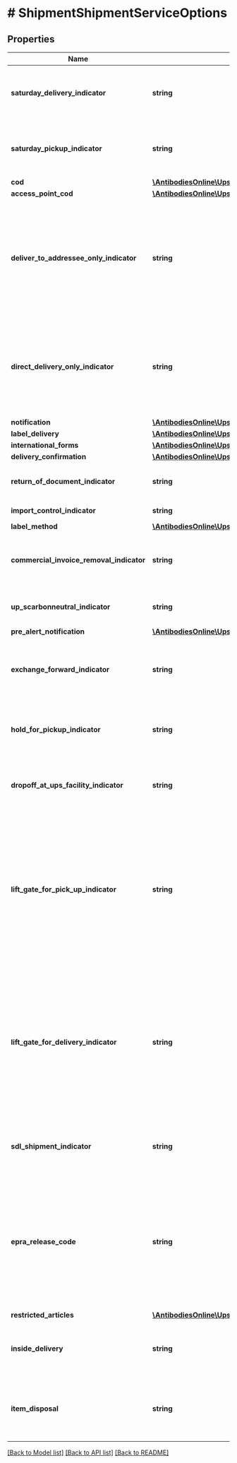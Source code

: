 # # ShipmentShipmentServiceOptions

## Properties

Name | Type | Description | Notes
------------ | ------------- | ------------- | -------------
**saturday_delivery_indicator** | **string** | Saturday delivery indicator. The presence indicates Saturday delivery is requested and the absence indicates Saturday delivery is not requested.  This is an empty tag, any value inside is ignored. | [optional]
**saturday_pickup_indicator** | **string** | Saturday pickup indicator. The presence indicates Saturday pickup is requested and the absence indicates Saturday pickup is not requested.  This is an empty tag, any value inside is ignored. | [optional]
**cod** | [**\AntibodiesOnline\UpsApi\Shipping\Model\ShipmentServiceOptionsCOD**](ShipmentServiceOptionsCOD.md) |  | [optional]
**access_point_cod** | [**\AntibodiesOnline\UpsApi\Shipping\Model\ShipmentServiceOptionsAccessPointCOD**](ShipmentServiceOptionsAccessPointCOD.md) |  | [optional]
**deliver_to_addressee_only_indicator** | **string** | Presence/Absence Indicator. Any value inside is ignored. DeliverToAddresseeOnlyIndicator is shipper specified restriction that requires the addressee to be the one who takes final delivery of the \&quot;Hold For PickUp at UPS Access Point\&quot; package. Presence of indicator means shipper restriction will apply to the shipment.  Only valid for Shipment Indication type \&quot;01 - Hold For PickUp at UPS Access Point\&quot;. | [optional]
**direct_delivery_only_indicator** | **string** | Presence/Absence Indicator. Any value inside is ignored. Direct Delivery Only (DDO) accessorial in a request would ensure that delivery is made only to the ship to address on the shipping label.  This accessorial is not valid with Shipment Indication Type \&quot;01 - Hold For Pickup At UPS Access Point\&quot; and \&quot;02 - UPS Access Point Delivery\&quot;. | [optional]
**notification** | [**\AntibodiesOnline\UpsApi\Shipping\Model\ShipmentServiceOptionsNotification[]**](ShipmentServiceOptionsNotification.md) |  | [optional]
**label_delivery** | [**\AntibodiesOnline\UpsApi\Shipping\Model\ShipmentServiceOptionsLabelDelivery**](ShipmentServiceOptionsLabelDelivery.md) |  | [optional]
**international_forms** | [**\AntibodiesOnline\UpsApi\Shipping\Model\ShipmentServiceOptionsInternationalForms**](ShipmentServiceOptionsInternationalForms.md) |  | [optional]
**delivery_confirmation** | [**\AntibodiesOnline\UpsApi\Shipping\Model\ShipmentServiceOptionsDeliveryConfirmation**](ShipmentServiceOptionsDeliveryConfirmation.md) |  | [optional]
**return_of_document_indicator** | **string** | The flag indicates the ReturnOfDocument accessorial has been requested.  Valid for Poland to Poland forward shipment only. | [optional]
**import_control_indicator** | **string** | Indicates that the Shipment is an ImportControl shipment. | [optional]
**label_method** | [**\AntibodiesOnline\UpsApi\Shipping\Model\ShipmentServiceOptionsLabelMethod**](ShipmentServiceOptionsLabelMethod.md) |  | [optional]
**commercial_invoice_removal_indicator** | **string** | CommercialInvoiceRemovalIndicator allows a shipper to dictate UPS to remove the Commercial Invoice from the user&#39;s shipment before the shipment is delivered to the ultimate consignee. | [optional]
**up_scarbonneutral_indicator** | **string** | UPS carbon neutral indicator presence at shipment level is required to create carbon neutral Shipments. | [optional]
**pre_alert_notification** | [**\AntibodiesOnline\UpsApi\Shipping\Model\ShipmentServiceOptionsPreAlertNotification[]**](ShipmentServiceOptionsPreAlertNotification.md) |  | [optional]
**exchange_forward_indicator** | **string** | Exchange forward indicator presence at shipment level is required to create exchange forward Shipments.  In the label routing Instruction text will be defaulted to \&quot;EXCHANGE-LIKE ITEM ONLY\&quot;. | [optional]
**hold_for_pickup_indicator** | **string** | Hold For Pickup indicator. The empty tag means indicator is present.  This accessorial is only valid for UPS Worldwide Express Freight and UPS Worldwide Express Freight Midday Shipment. | [optional]
**dropoff_at_ups_facility_indicator** | **string** | Drop off At UPS Facility indicator. The empty tag means indicator is present.  This accessorial is only valid for UPS Worldwide Express Freight and UPS Worldwide Express Freight Midday Shipment. | [optional]
**lift_gate_for_pick_up_indicator** | **string** | Lift Gate For Pick Up indicator. The empty tag means indicator is present.  Lift Gate for Pickup is not allowed with Drop Off At UPS Facility for a UPS Worldwide Express Freight and UPS Worldwide Express Freight Midday shipment.   When both Hold for Pickup and Drop Off At Facility are selected, neither of the Lift Gate accessorial (Pick Up or Delivery) are allowed for a UPS Worldwide Express Freight and UPS Worldwide Express Freight Midday shipment.   This accessorial is only valid for UPS Worldwide Express Freight and UPS Worldwide Express Freight Midday Shipment. | [optional]
**lift_gate_for_delivery_indicator** | **string** | Lift Gate For Delivery indicator. The empty tag means indicator is present.  Lift Gate for Delivery is not allowed with Hold For Pickup for a UPS Worldwide Express Freight and UPS Worldwide Express Freight Midday shipment.   When both Hold for Pickup and Drop Off At UPS Facility are selected, neither of the Lift Gate accessorial (Pick Up or Delivery) are allowed for a UPS Worldwide Express Freight and UPS Worldwide Express Freight Midday shipment.   This accessorial is only valid for UPS Worldwide Express Freight and UPS Worldwide Express Freight Midday Shipment. | [optional]
**sdl_shipment_indicator** | **string** | The presence of the tag SDLShipmentIndicator indicates Shipment is SDL. SDLShipmentIndicator presence means EEI form/ EEI Filing option required. | [optional]
**epra_release_code** | **string** | Package Release code allows the consignee or claimant to pick-up a package at a UPS Access Point. The shipper must provide the Package Release Code to the consignee so that they can provide the code to the UPS Access Point personnel as another item for authentication before the package is released to them. Package Release Code is only valid with ShipmentIndicationType 01 - Hold for Pickup at UPS Access Point.  The release code must be between length 4 and 6 and only contain numbers. | [optional]
**restricted_articles** | [**\AntibodiesOnline\UpsApi\Shipping\Model\ShipmentServiceOptionsRestrictedArticles**](ShipmentServiceOptionsRestrictedArticles.md) |  | [optional]
**inside_delivery** | **string** | Inside delivery accessory. Valid values: 01 - White Glove 02 - Room of Choice 03 - Installation Default is Room of Choice.  Shippers account needs to have a valid contract for Heavy Goods Service. | [optional]
**item_disposal** | **string** | Presence/Absence indicator. True if present; false otherwise. Any value is ignored. If present, indicates that the customer would like items disposed.  Shippers account needs to have a valid contract for Heavy Goods Service. | [optional]

[[Back to Model list]](../../README.md#models) [[Back to API list]](../../README.md#endpoints) [[Back to README]](../../README.md)

